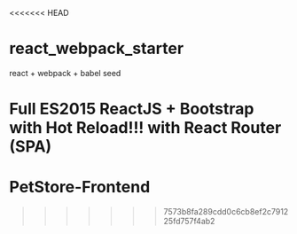 <<<<<<< HEAD
# react_webpack_starter
react + webpack + babel seed

Full ES2015 ReactJS + Bootstrap
with Hot Reload!!!
with React Router (SPA)
=======
# PetStore-Frontend
>>>>>>> 7573b8fa289cdd0c6cb8ef2c791225fd757f4ab2
